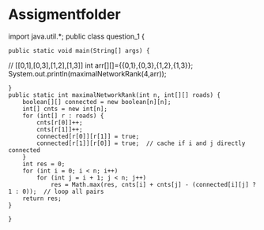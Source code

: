 # Assigmentfolder
import java.util.*;
public class question_1 {


    public static void main(String[] args) {
//        [[0,1],[0,3],[1,2],[1,3]]
        int arr[][]={{0,1},{0,3},{1,2},{1,3}};
        System.out.println(maximalNetworkRank(4,arr));

    }
    public static int maximalNetworkRank(int n, int[][] roads) {
        boolean[][] connected = new boolean[n][n];
        int[] cnts = new int[n];
        for (int[] r : roads) {
            cnts[r[0]]++;
            cnts[r[1]]++;
            connected[r[0]][r[1]] = true;
            connected[r[1]][r[0]] = true;  // cache if i and j directly connected
        }
        int res = 0;
        for (int i = 0; i < n; i++)
            for (int j = i + 1; j < n; j++)
                res = Math.max(res, cnts[i] + cnts[j] - (connected[i][j] ? 1 : 0));  // loop all pairs
        return res;
    }

    }
